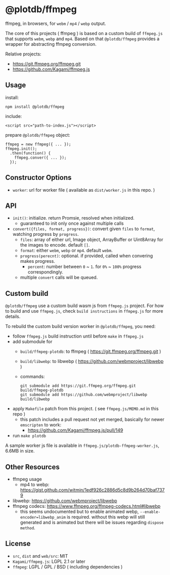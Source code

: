 # @plotdb/ffmpeg

ffmpeg, in browsers, for `webm` / `mp4` / `webp` output.

The core of this projects ( ffmpeg ) is based on a custom build of `ffmpeg.js` that supports `webm`, `webp` and `mp4`. Based on that `@plotdb/ffmpeg` provides a wrapper for abstracting ffmpeg conversion.

Relative projects:

 - https://git.ffmpeg.org/ffmpeg.git
 - https://github.com/Kagami/ffmpeg.js


## Usage

install:

    npm install @plotdb/ffmpeg


include:

    <script src="path-to-index.js"></script>


prepare `@plotdb/ffmpeg` object:

    ffmpeg = new ffmpeg({ ... });
    ffmpeg.init();
      .then(function() {
        ffmpeg.conver({ ... });
      });


## Constructor Options

 - `worker`: url for worker file ( available as `dist/worker.js` in this repo. )


## API

 - `init()`: initialize. return Promsie, resolved when initialized.
   - guaranteed to init only once against multiple calls
 - `convert({files, format, progress})`: convert given `files` to `format`, watching progress by `progress`.
   - `files`: array of either url, Image object, ArrayBuffer or Uint8Array for the images to encode. default `[]`.
   - `format`: either `webm`, `webp` or `mp4`. default `webm`.
   - `progress(perecnt)`: optional. if provided, called when convering makes progress.
     - `percent`: number between `0` ~ `1`. for `0%` ~ `100%` progress correspondingly.
   - multiple `convert` calls will be queued.


## Custom build

`@plotdb/ffmpeg` use a custom build wasm js from `ffmpeg.js` project. For how to build and use `ffmpeg.js`, check `build instructions` in `ffmpeg.js` for more details.

To rebuild the custom build version worker in `@plotdb/ffmpeg`, you need:

 - follow `ffmpeg.js` build instruction until before `make` in `ffmpeg.js`
 - add submodule for
   - `build/ffmpeg-plotdb`: to ffmpeg ( https://git.ffmpeg.org/ffmpeg.git )
   - `build/libwebp`: to libwebp ( https://github.com/webmproject/libwebp ) 
   - commands:

         git submodule add https://git.ffmpeg.org/ffmpeg.git build/ffmpeg-plotdb
         git submodule add https://github.com/webmproject/libwebp build/libwebp

 - apply `Makefile` patch from this project. ( see `ffmpeg.js/MEMO.md` in this repo )
   - this patch includes a pull request not yet merged, basically for newer `emscripten` to work:
     - https://github.com/Kagami/ffmpeg.js/pull/149
 - run `make plotdb`

A sample worker js file is available in `ffmpeg.js/plotdb-ffmpeg-worker.js`, 6.6MB in size.


## Other Resources

 - ffmpeg usage
   - mp4 to webp: https://gist.github.com/witmin/1edf926c2886d5c8d9b264d70baf7379
 - libwebp: https://github.com/webmproject/libwebp
 - ffmpeg codecs: https://www.ffmpeg.org/ffmpeg-codecs.html#libwebp
   - this seems undocumented but to enable animated webp, `--enable-encoder=libwebp_anim` is required.
     without this webp will still generated and is animated but there will be issues regarding `dispose method`.


## License

 - `src`, `dist` and `web/src`: MIT
 - `Kagami/ffmpeg.js`: LGPL 2.1 or later
 - `ffmpeg`: LGPL / GPL / BSD ( including dependencies )

